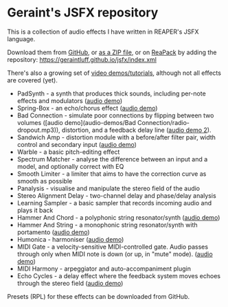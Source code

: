 # Geraint's JSFX repository

This is a collection of audio effects I have written in REAPER's JSFX language.

Download them from [GitHub](https://github.com/geraintluff/jsfx), or [as a ZIP file](http://stash.reaper.fm/v/29933/Geraint%27s%20JSFX.zip), or on [ReaPack](https://reapack.com/) by adding the repository: https://geraintluff.github.io/jsfx/index.xml

There's also a growing set of [video demos/tutorials](https://www.youtube.com/playlist?list=PLflIiXZOocKqgKexrkTxxtl6igGUWnpXK), although not all effects are covered (yet).

* PadSynth - a synth that produces thick sounds, including per-note effects and modulators ([audio demo](audio-demos/padsynth.mp3))
* Spring-Box - an echo/chorus effect ([audio demo](audio-demos/spring-box.mp3))
* Bad Connection - simulate poor connections by flipping between two volumes ([audio demo](audio-demos/Bad Connection/radio-dropout.mp3)), distortion, and a feedback delay line ([audio demo 2](audio-demos/bad-connection-spring-box-glitch.mp3)).
* Sandwich Amp - distortion module with a before/after filter pair, width control and secondary input ([audio demo](audio-demos/sandwich-amp.mp3))
* Warble - a basic pitch-editing effect
* Spectrum Matcher - analyse the difference between an input and a model, and optionally correct with EQ
* Smooth Limiter - a limiter that aims to have the correction curve as smooth as possible
* Panalysis - visualise and manipulate the stereo field of the audio
* Stereo Alignment Delay - two-channel delay and phase/delay analysis
* Learning Sampler - a basic sampler that records incoming audio and plays it back
* Hammer And Chord - a polyphonic string resonator/synth ([audio demo](audio-demos/hammer-and-chord.mp3))
* Hammer And String - a monophonic string resonator/synth with portamento ([audio demo](audio-demos/hammer-and-string.mp3))
* Humonica - harmoniser ([audio demo](audio-demos/humonica.mp3))
* MIDI Gate - a velocity-sensitive MIDI-controlled gate. Audio passes through only when MIDI note is down (or up, in "mute" mode). ([audio demo](audio-demos/midi-gate.mp3))
* MIDI Harmony - arpeggiator and auto-accompaniment plugin
* Echo Cycles - a delay effect where the feedback system moves echoes through the stereo field ([audio demo](https://geraintluff.github.io/jsfx/audio-demos/Echo-Cycles.mp3))

Presets (RPL) for these effects can be downloaded from GitHub.
